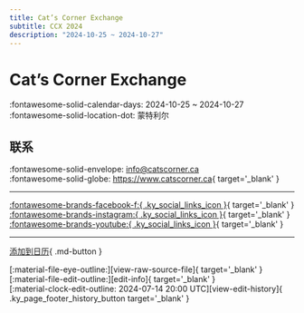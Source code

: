 ```yaml
---
title: Cat’s Corner Exchange
subtitle: CCX 2024
description: "2024-10-25 ~ 2024-10-27"
---
```


# Cat’s Corner Exchange 

:fontawesome-solid-calendar-days: 2024-10-25 ~ 2024-10-27  
:fontawesome-solid-location-dot: 蒙特利尔  

## 联系

:fontawesome-solid-envelope: <info@catscorner.ca>  
:fontawesome-solid-globe: <https://www.catscorner.ca>{ target='_blank' }  

---

 [:fontawesome-brands-facebook-f:{ .ky_social_links_icon }](https://www.facebook.com/CatsCornerMontreal){ target='_blank' } [:fontawesome-brands-instagram:{ .ky_social_links_icon }](https://instagram.com/catscornermontreal){ target='_blank' } [:fontawesome-brands-youtube:{ .ky_social_links_icon }](https://youtube.com/@CatsCornermontreal){ target='_blank' }

---

[添加到日历](https://swing.news/ics/zh-Hans/2024/ca/cats-corner-exchange-2024.ics){ .md-button }

<div class="ky_page_footer" markdown>
<div class="ky_page_footer_trailing" markdown="span">
[:material-file-eye-outline:][view-raw-source-file]{ target='_blank' }
[:material-file-edit-outline:][edit-info]{ target='_blank' }
</div>
<div class="ky_page_footer_leading" markdown="span">
[:material-clock-edit-outline: 2024-07-14 20:00 UTC][view-edit-history]{ .ky_page_footer_history_button target='_blank' }
</div>
</div>

[view-raw-source-file]: https://github.com/swingdance/events/blob/main/2024/ca/cats-corner-exchange-2024.json "查看原始源文件"
[edit-info]: https://github.com/swingdance/events/issues/new?assignees=&labels=update+event&projects=&template=03-update_entity.yml&title=%5B2024%2Fca%5D%20Cat%E2%80%99s%20Corner%20Exchange&region=ca&year=2024&id=cats-corner-exchange-2024&name=Cat%E2%80%99s%20Corner%20Exchange&org_id= "编辑信息"

[view-edit-history]: https://github.com/swingdance/events/commits/main/2024/ca/cats-corner-exchange-2024.json "查看编辑历史"

